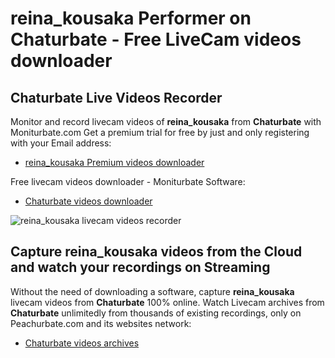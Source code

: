 # reina_kousaka Performer on Chaturbate - Free LiveCam videos downloader

## Chaturbate Live Videos Recorder

Monitor and record livecam videos of **reina_kousaka** from **Chaturbate** with Moniturbate.com
Get a premium trial for free by just and only registering with your Email address:
* [reina_kousaka Premium videos downloader](https://moniturbate.com/request-demo-licence-key.html)

Free livecam videos downloader - Moniturbate Software:
* [Chaturbate videos downloader](https://moniturbate.com/moniturbate-download-software.html)

![reina_kousaka livecam videos recorder](https://peachurnet.com/templates/moniturbate-software.png)


## Capture reina_kousaka videos from the Cloud and watch your recordings on Streaming

Without the need of downloading a software, capture **reina_kousaka** livecam videos from **Chaturbate** 100% online.
Watch Livecam archives from **Chaturbate** unlimitedly from thousands of existing recordings, only on Peachurbate.com and its websites network:
* [Chaturbate videos archives](https://peachurnet.com/)